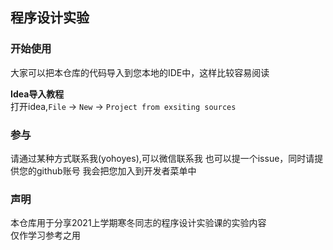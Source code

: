 ## 程序设计实验  

### 开始使用  
大家可以把本仓库的代码导入到您本地的IDE中，这样比较容易阅读  

**Idea导入教程**  
打开idea,`File` -> `New` -> `Project from exsiting sources` 

### 参与  
请通过某种方式联系我(yohoyes),可以微信联系我
也可以提一个issue，同时请提供您的github账号
我会把您加入到开发者菜单中  

### 声明  
本仓库用于分享2021上学期寒冬同志的程序设计实验课的实验内容  
仅作学习参考之用   


